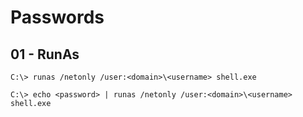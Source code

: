 # Passwords

## 01 - RunAs

`C:\> runas /netonly /user:<domain>\<username> shell.exe`

`C:\> echo <password> | runas /netonly /user:<domain>\<username> shell.exe`